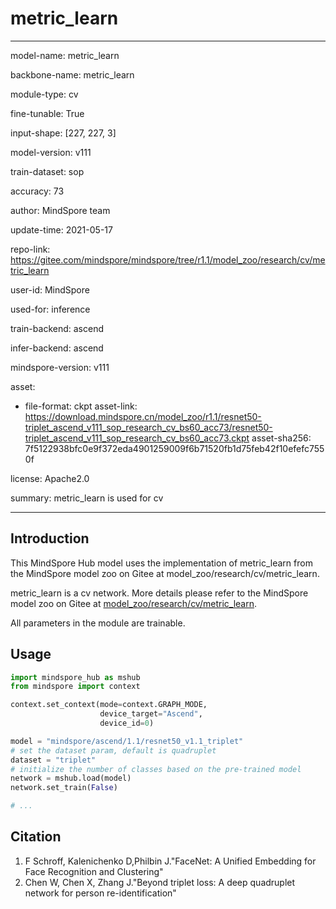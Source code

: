 # metric_learn

---

model-name: metric_learn

backbone-name: metric_learn

module-type: cv

fine-tunable: True

input-shape: [227, 227, 3]

model-version: v111

train-dataset: sop

accuracy: 73

author: MindSpore team

update-time: 2021-05-17

repo-link: <https://gitee.com/mindspore/mindspore/tree/r1.1/model_zoo/research/cv/metric_learn>

user-id: MindSpore

used-for: inference

train-backend: ascend

infer-backend: ascend

mindspore-version: v111

asset:

-
    file-format: ckpt
    asset-link: <https://download.mindspore.cn/model_zoo/r1.1/resnet50-triplet_ascend_v111_sop_research_cv_bs60_acc73/resnet50-triplet_ascend_v111_sop_research_cv_bs60_acc73.ckpt>
    asset-sha256: 7f5122938bfc0e9f372eda4901259009f6b71520fb1d75feb42f10efefc7550f

license: Apache2.0

summary: metric_learn is used for cv

---

## Introduction

This MindSpore Hub model uses the implementation of metric_learn from the MindSpore model zoo on Gitee at model_zoo/research/cv/metric_learn.

metric_learn is a cv network. More details please refer to the MindSpore model zoo on Gitee at [model_zoo/research/cv/metric_learn](https://gitee.com/mindspore/mindspore/blob/r1.1/model_zoo/research/cv/metric_learn/README_CN.md).

All parameters in the module are trainable.

## Usage

```python
import mindspore_hub as mshub
from mindspore import context

context.set_context(mode=context.GRAPH_MODE,
                    device_target="Ascend",
                    device_id=0)

model = "mindspore/ascend/1.1/resnet50_v1.1_triplet"
# set the dataset param, default is quadruplet
dataset = "triplet"
# initialize the number of classes based on the pre-trained model
network = mshub.load(model)
network.set_train(False)

# ...
```

## Citation

1. F Schroff, Kalenichenko D,Philbin J."FaceNet: A Unified Embedding for Face Recognition and Clustering"
2. Chen W, Chen X, Zhang J."Beyond triplet loss: A deep quadruplet network for person re-identification"
